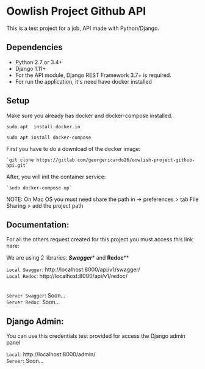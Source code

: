 # Oowlish Project Github API

This is a test project for a job, API made with Python/Django.


Dependencies
------------
- Python 2.7 or 3.4+
- Django 1.11+
- For the API module, Django REST Framework 3.7+ is required.
- For run the application, it's need have docker installed

Setup
------------

Make sure you already has docker and docker-compose installed.

 `sudo apt  install docker.io`
 
  `sudo apt install docker-compose`

First you have to do a download of the docker image:

    `git clone https://gitlab.com/georgericardo26/oowlish-project-github-api.git`

After, you will init the container service:

    `sudo docker-compose up`
    
    
NOTE: On Mac OS you must need share the path in -> preferences > tab File Sharing > add the project path


Documentation:
------------
For all the others request created for this project you must access this link here:

We are using 2 libraries: ***Swagger**** and **Redoc****

`Local Swagger`: http://localhost:8000/api/v1/swagger/<br>
`Local Redoc`: http://localhost:8000/api/v1/redoc/<br>
<br><br>
`Server Swagger`: Soon...<br>
`Server Redoc`: Soon...<br>

Django Admin:
------------

You can use this credentials test provided for access the Django admin panel

`Local`: http://localhost:8000/admin/<br>
`Server`: Soon...<br>


